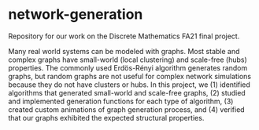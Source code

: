 # network-generation
Repository for our work on the Discrete Mathematics FA21 final project.

Many real world systems can be modeled with graphs. Most stable and complex graphs have small-world (local clustering) and scale-free (hubs) properties. The commonly used Erdös-Rényi algorithm generates random graphs, but random graphs are not useful for complex network simulations because they do not have clusters or hubs. In this project, we (1) identified algorithms that generated small-world and scale-free graphs, (2) studied and implemented generation functions for each type of algorithm, (3) created custom animations of graph generation process, and (4) verified that our graphs exhibited the expected structural properties.
